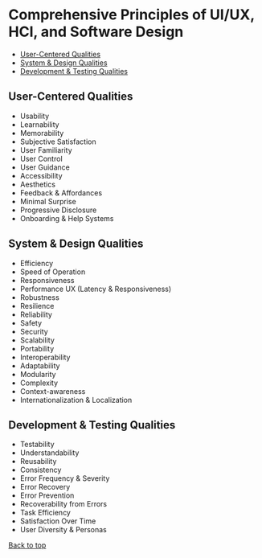 # Comprehensive Principles of UI/UX, HCI, and Software Design

- [User-Centered Qualities](#user-centered-qualities)
- [System & Design Qualities](#system--design-qualities)
- [Development & Testing Qualities](#development--testing-qualities)

## User-Centered Qualities

- Usability
- Learnability
- Memorability
- Subjective Satisfaction
- User Familiarity
- User Control
- User Guidance
- Accessibility
- Aesthetics
- Feedback & Affordances
- Minimal Surprise
- Progressive Disclosure
- Onboarding & Help Systems

## System & Design Qualities

- Efficiency
- Speed of Operation
- Responsiveness
- Performance UX (Latency & Responsiveness)
- Robustness
- Resilience
- Reliability
- Safety
- Security
- Scalability
- Portability
- Interoperability
- Adaptability
- Modularity
- Complexity
- Context-awareness
- Internationalization & Localization

## Development & Testing Qualities

- Testability
- Understandability
- Reusability
- Consistency
- Error Frequency & Severity
- Error Recovery
- Error Prevention
- Recoverability from Errors
- Task Efficiency
- Satisfaction Over Time
- User Diversity & Personas

[Back to top](#comprehensive-principles-of-uiux-hci-and-software-design)
